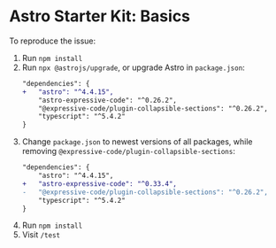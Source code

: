 # Astro Starter Kit: Basics

To reproduce the issue:

1. Run `npm install`
1. Run `npx @astrojs/upgrade`, or upgrade Astro in `package.json`:
    ```diff
    "dependencies": {
    +   "astro": "^4.4.15",
        "astro-expressive-code": "^0.26.2",
        "@expressive-code/plugin-collapsible-sections": "^0.26.2",
        "typescript": "^5.4.2"
    }
    ```
2. Change `package.json` to newest versions of all packages, while removing `@expressive-code/plugin-collapsible-sections`:
    ```diff
    "dependencies": {
        "astro": "^4.4.15",
    +   "astro-expressive-code": "^0.33.4",
    -   "@expressive-code/plugin-collapsible-sections": "^0.26.2",
        "typescript": "^5.4.2"
    }
    ```
3. Run `npm install`
4. Visit `/test`